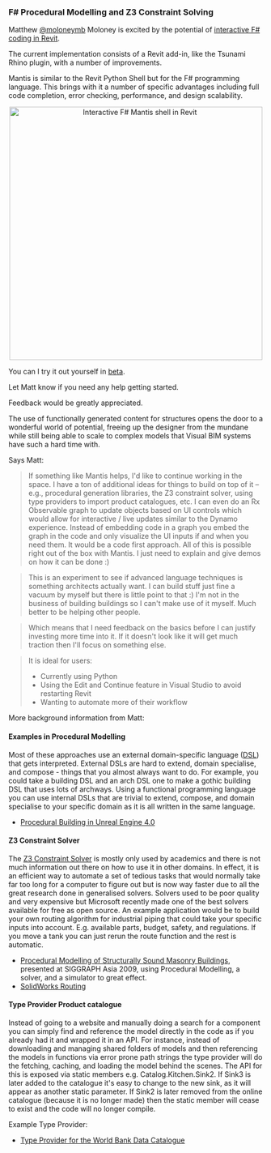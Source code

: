 <head>
<meta http-equiv="Content-Type" content="text/html; charset=utf-8">
<link rel="stylesheet" type="text/css" href="bc.css">
<script src="run_prettify.js" type="text/javascript"></script>
<!---
<script src="https://google-code-prettify.googlecode.com/svn/loader/run_prettify.js" type="text/javascript"></script>
-->
</head>

<!---

Procedural Modelling and Z3 Constraint Solving in Revit via F# Mantis
F# Mantis Procedural Modelling and Z3 Constraint Solving #revitapi #fsharp #3dwebcoder #dynamobim #bim #aec
#adsk
#restapi #python
#adskdevnetwrk #dotnet #csharp
#geometry
#grevit
#responsivedesign #typepad
#ah8 #augi #au2015 #dotnet #dynamobim
#stingray #adsklabs #cloud #rendering
#3dweb #3dviewapi #html5 #threejs #webgl #3d #apis #mobile #vr #ecommerce

#Markdown, #Fusion360 #Fusion360Hackathon, Revisions and Bulk Upgrade #revitapi #adsk #3dwebcoder #aec #bim

Revit API, Jeremy Tammik, akn_include

F# Mantis Procedural Modelling and Z3 Constraint Solving:
Matthew Moloney presents the potential of interactive F# coding in Revit, like the Tsunami Rhino plugin, with a number of improvements, similar to the Revit Python Shell but for the F# programming language, bringing a number of advantages including full code completion, error checking, performance, design scalability and access to powerful procedural modelling and constraint solving tools...

-->

### F# Procedural Modelling and Z3 Constraint Solving

Matthew [@moloneymb](https://twitter.com/moloneymb) Moloney is excited by the potential of
[interactive F# coding in Revit](https://twitter.com/moloneymb/status/638497862330941440).

The current implementation consists of a Revit add-in, like the Tsunami Rhino plugin, with a number of improvements.

Mantis is similar to the Revit Python Shell but for the F# programming language. This brings with it a number of specific advantages including full code completion, error checking, performance, and design scalability.

<center>
<img src="img/fs_mantis.jpg" alt="Interactive F# Mantis shell in Revit" width="500"/>
</center>

You can I try it out yourself in [beta](https://gist.github.com/moloneymb/5e5608c129337cfefa40).

Let Matt know if you need any help getting started.

Feedback would be greatly appreciated.

The use of functionally generated content for structures opens the door to a wonderful world of potential, freeing up the designer from the mundane while still being able to scale to complex models that Visual BIM systems have such a hard time with.

Says Matt:

> If something like Mantis helps, I'd like to continue working in the space. I have a ton of additional ideas for things to build on top of it &ndash; e.g., procedural generation libraries, the Z3 constraint solver, using type providers to import product catalogues, etc. I can even do an Rx Observable graph to update objects based on UI controls which would allow for interactive / live updates similar to the Dynamo experience. Instead of embedding code in a graph you embed the graph in the code and only visualize the UI inputs if and when you need them. It would be a code first approach. All of this is possible right out of the box with Mantis. I just need to explain and give demos on how it can be done :)

> This is an experiment to see if advanced language techniques is something architects actually want. I can build stuff just fine a vacuum by myself but there is little point to that :) I'm not in the business of building buildings so I can't make use of it myself. Much better to be helping other people.

> Which means that I need feedback on the basics before I can justify investing more time into it. If it doesn't look like it will get much traction then I'll focus on something else.

> It is ideal for users:
>
> - Currently using Python
> - Using the Edit and Continue feature in Visual Studio to avoid restarting Revit
> - Wanting to automate more of their workflow

More background information from Matt:

#### <a name="2"></a>Examples in Procedural Modelling

Most of these approaches use an external domain-specific language ([DSL](https://en.wikipedia.org/wiki/Domain-specific_language)) that gets interpreted. External DSLs are hard to extend, domain specialise, and compose - things that you almost always want to do. For example, you could take a building DSL and an arch DSL one to make a gothic building DSL that uses lots of archways.  Using a functional programming language you can use internal DSLs that are trivial to extend, compose, and domain specialise to your specific domain as it is all written in the same language.

- [Procedural Building in Unreal Engine 4.0](https://www.youtube.com/watch?v=KENm7IsOlCw)

#### <a name="3"></a>Z3 Constraint Solver

The [Z3 Constraint Solver](https://github.com/Z3Prover/z3) is mostly only used by academics and there is not much information out there on how to use it in other domains. In effect, it is an efficient way to automate a set of tedious tasks that would normally take far too long for a computer to figure out but is now way faster due to all the great research done in generalised solvers. Solvers used to be poor quality and very expensive but Microsoft recently made one of the best solvers available for free as open source. An example application would be to build your own routing algorithm for industrial piping that could take your specific inputs into account.  E.g. available parts, budget, safety, and regulations. If you move a tank you can just rerun the route function and the rest is automatic.

- [Procedural Modelling of Structurally Sound Masonry Buildings](https://www.youtube.com/watch?v=zXBAthLSxSQ), presented at SIGGRAPH Asia 2009, using Procedural Modelling, a solver, and a simulator to great effect.
- [SolidWorks Routing](https://www.youtube.com/watch?v=4pGyLPxangY)

#### <a name="4"></a>Type Provider Product catalogue

Instead of going to a website and manually doing a search for a component you can simply find and reference the model directly in the code as if you already had it and wrapped it in an API. For instance, instead of downloading and managing shared folders of models and then referencing the models in functions via error prone path strings the type provider will do the fetching, caching, and loading the model behind the scenes. The API for this is exposed via static members e.g. Catalog.Kitchen.Sink2. If Sink3 is later added to the catalogue it's easy to change to the new sink, as it will appear as another static parameter. If Sink2 is later removed from the online catalogue (because it is no longer made) then the static member will cease to exist and the code will no longer compile.

Example Type Provider:

- [Type Provider for the World Bank Data Catalogue](https://www.youtube.com/watch?v=7r2-B-5H_io)
